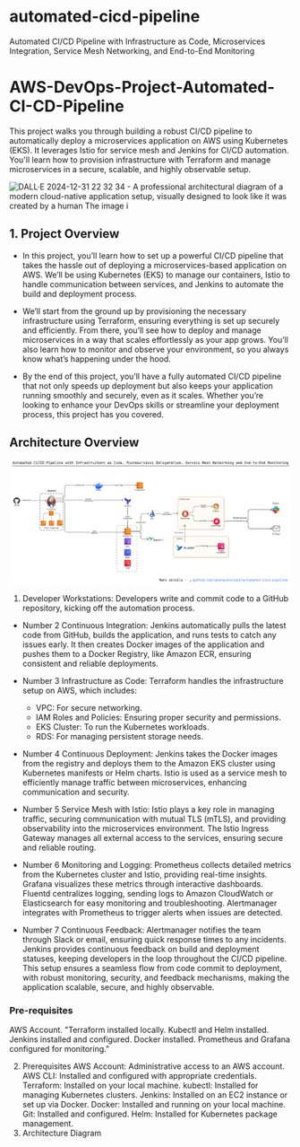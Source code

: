 # automated-cicd-pipeline
Automated CI/CD Pipeline with Infrastructure as Code, Microservices Integration, Service Mesh Networking, and End-to-End Monitoring

# AWS-DevOps-Project-Automated-CI-CD-Pipeline
This project walks you through building a robust CI/CD pipeline to automatically deploy a microservices application on AWS using Kubernetes (EKS). It leverages Istio for service mesh and Jenkins for CI/CD automation. You'll learn how to provision infrastructure with Terraform and manage microservices in a secure, scalable, and highly observable setup.

![DALL·E 2024-12-31 22 32 34 - A professional architectural diagram of a modern cloud-native application setup, visually designed to look like it was created by a human  The image i](https://github.com/user-attachments/assets/e066fdc5-ef2c-4e70-a1f7-353872007ff1)

## 1. Project Overview

- In this project, you’ll learn how to set up a powerful CI/CD pipeline that takes the hassle out of deploying a microservices-based application on AWS. We’ll be using Kubernetes (EKS) to manage our containers, Istio to handle communication between services, and Jenkins to automate the build and deployment process.

- We’ll start from the ground up by provisioning the necessary infrastructure using Terraform, ensuring everything is set up securely and efficiently. From there, you’ll see how to deploy and manage microservices in a way that scales effortlessly as your app grows. You’ll also learn how to monitor and observe your environment, so you always know what’s happening under the hood.

- By the end of this project, you’ll have a fully automated CI/CD pipeline that not only speeds up deployment but also keeps your application running smoothly and securely, even as it scales. Whether you’re looking to enhance your DevOps skills or streamline your deployment process, this project has you covered.


## Architecture Overview

![Actual architecture diagram!](https://github.com/akshayshelke1/automated-cicd-pipeline/blob/main/architecture/architecture.png)

1. Developer Workstations:
Developers write and commit code to a GitHub repository, kicking off the automation process.

- Number 2 Continuous Integration:
Jenkins automatically pulls the latest code from GitHub, builds the application, and runs tests to catch any issues early.
It then creates Docker images of the application and pushes them to a Docker Registry, like Amazon ECR, ensuring consistent and reliable deployments.

- Number 3 Infrastructure as Code:
Terraform handles the infrastructure setup on AWS, which includes:

  - VPC: For secure networking.
  - IAM Roles and Policies: Ensuring proper security and permissions.
  - EKS Cluster: To run the Kubernetes workloads.
  - RDS: For managing persistent storage needs.

- Number 4 Continuous Deployment:
Jenkins takes the Docker images from the registry and deploys them to the Amazon EKS cluster using Kubernetes manifests or Helm charts.
Istio is used as a service mesh to efficiently manage traffic between microservices, enhancing communication and security.

- Number 5 Service Mesh with Istio:
Istio plays a key role in managing traffic, securing communication with mutual TLS (mTLS), and providing observability into the microservices environment.
The Istio Ingress Gateway manages all external access to the services, ensuring secure and reliable routing.

- Number 6 Monitoring and Logging:
Prometheus collects detailed metrics from the Kubernetes cluster and Istio, providing real-time insights.
Grafana visualizes these metrics through interactive dashboards.
Fluentd centralizes logging, sending logs to Amazon CloudWatch or Elasticsearch for easy monitoring and troubleshooting.
Alertmanager integrates with Prometheus to trigger alerts when issues are detected.

- Number 7 Continuous Feedback:
Alertmanager notifies the team through Slack or email, ensuring quick response times to any incidents.
Jenkins provides continuous feedback on build and deployment statuses, keeping developers in the loop throughout the CI/CD pipeline.
This setup ensures a seamless flow from code commit to deployment, with robust monitoring, security, and feedback mechanisms, making the application scalable, secure, and highly observable.



### Pre-requisites
AWS Account.
"Terraform installed locally.
Kubectl and Helm installed.
Jenkins installed and configured.
Docker installed.
Prometheus and Grafana configured for monitoring."


2. Prerequisites
AWS Account: Administrative access to an AWS account.
AWS CLI: Installed and configured with appropriate credentials.
Terraform: Installed on your local machine.
kubectl: Installed for managing Kubernetes clusters.
Jenkins: Installed on an EC2 instance or set up via Docker.
Docker: Installed and running on your local machine.
Git: Installed and configured.
Helm: Installed for Kubernetes package management.
3. Architecture Diagram
